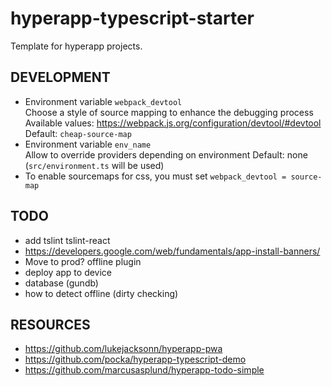 # hyperapp-typescript-starter
Template for hyperapp projects.

## DEVELOPMENT
* Environment variable `webpack_devtool`  
  Choose a style of source mapping to enhance the debugging process  
  Available values: https://webpack.js.org/configuration/devtool/#devtool  
  Default: `cheap-source-map`
* Environment variable `env_name`  
  Allow to override providers depending on environment
  Default: none (`src/environment.ts` will be used)
* To enable sourcemaps for css, you must set `webpack_devtool = source-map`

## TODO
* add tslint tslint-react
* https://developers.google.com/web/fundamentals/app-install-banners/
* Move to prod? offline plugin
* deploy app to device
* database (gundb)
* how to detect offline (dirty checking)

## RESOURCES
* https://github.com/lukejacksonn/hyperapp-pwa
* https://github.com/pocka/hyperapp-typescript-demo
* https://github.com/marcusasplund/hyperapp-todo-simple
